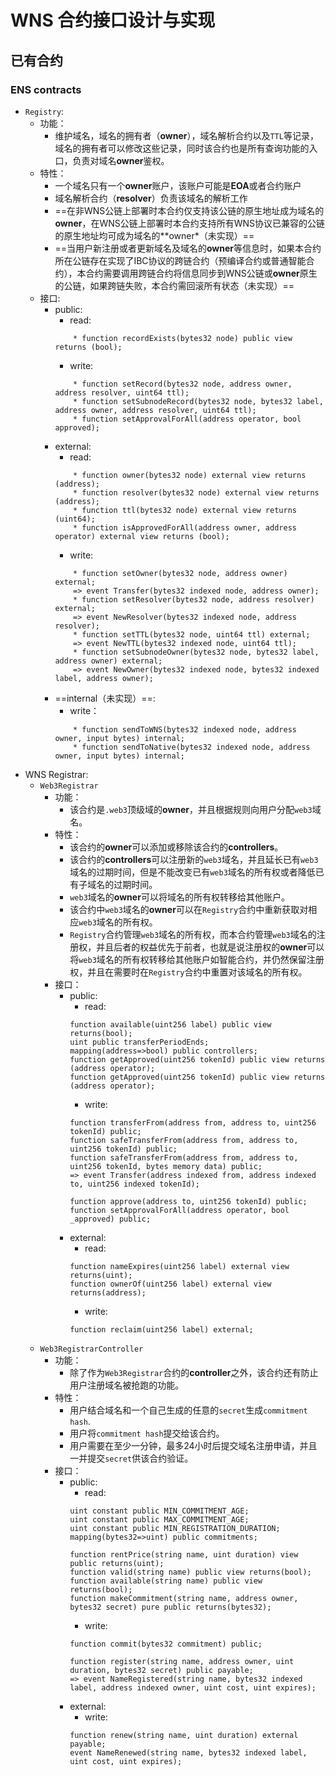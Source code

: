# WNS 合约接口设计与实现

## 已有合约

### ENS contracts

* `Registry`:
    * 功能：
        * 维护域名，域名的拥有者（**owner**），域名解析合约以及`TTL`等记录，域名的拥有者可以修改这些记录，同时该合约也是所有查询功能的入口，负责对域名**owner**鉴权。
    * 特性：
        * 一个域名只有一个**owner**账户，该账户可能是**EOA**或者合约账户
        * 域名解析合约（**resolver**）负责该域名的解析工作
        * ==在非WNS公链上部署时本合约仅支持该公链的原生地址成为域名的**owner**，在WNS公链上部署时本合约支持所有WNS协议已兼容的公链的原生地址均可成为域名的**owner*（未实现）==
        * ==当用户新注册或者更新域名及域名的**owner**等信息时，如果本合约所在公链存在实现了IBC协议的跨链合约（预编译合约或普通智能合约），本合约需要调用跨链合约将信息同步到WNS公链或**owner**原生的公链，如果跨链失败，本合约需回滚所有状态（未实现）==
    * 接口:
        * public:
            * read:
            ```solidity
                * function recordExists(bytes32 node) public view returns (bool);
            ```
            * write:
            ```solidity
                * function setRecord(bytes32 node, address owner, address resolver, uint64 ttl);
                * function setSubnodeRecord(bytes32 node, bytes32 label, address owner, address resolver, uint64 ttl);
                * function setApprovalForAll(address operator, bool approved);
            ```
        * external:
            * read:
            ```solidity
                * function owner(bytes32 node) external view returns (address);
                * function resolver(bytes32 node) external view returns (address);
                * function ttl(bytes32 node) external view returns (uint64);
                * function isApprovedForAll(address owner, address operator) external view returns (bool);
            ```
            * write:
            ```solidity
                * function setOwner(bytes32 node, address owner) external; 
                => event Transfer(bytes32 indexed node, address owner);
                * function setResolver(bytes32 node, address resolver) external; 
                => event NewResolver(bytes32 indexed node, address resolver);
                * function setTTL(bytes32 node, uint64 ttl) external; 
                => event NewTTL(bytes32 indexed node, uint64 ttl);
                * function setSubnodeOwner(bytes32 node, bytes32 label, address owner) external; 
                => event NewOwner(bytes32 indexed node, bytes32 indexed label, address owner);
            ```
        * ==internal（未实现）==:
            * write：
            ```solidity
                * function sendToWNS(bytes32 indexed node, address owner, input bytes) internal;
                * function sendToNative(bytes32 indexed node, address owner, input bytes) internal;
            ```
* WNS Registrar:
    * `Web3Registrar`
        * 功能：
            * 该合约是`.web3`顶级域的**owner**，并且根据规则向用户分配`web3`域名。
        * 特性：
            * 该合约的**owner**可以添加或移除该合约的**controllers**。
            * 该合约的**controllers**可以注册新的`web3`域名，并且延长已有`web3`域名的过期时间，但是不能改变已有`web3`域名的所有权或者降低已有子域名的过期时间。
            * `web3`域名的**owner**可以将域名的所有权转移给其他账户。
            * 该合约中`web3`域名的**owner**可以在`Registry`合约中重新获取对相应`web3`域名的所有权。
            * `Registry`合约管理`web3`域名的所有权，而本合约管理`web3`域名的注册权，并且后者的权益优先于前者，也就是说注册权的**owner**可以将`web3`域名的所有权转移给其他账户如智能合约，并仍然保留注册权，并且在需要时在`Registry`合约中重置对该域名的所有权。
        * 接口：
            * public:
                * read:
                ```solidity
                function available(uint256 label) public view returns(bool);
                uint public transferPeriodEnds;
                mapping(address=>bool) public controllers;
                function getApproved(uint256 tokenId) public view returns (address operator);
                function getApproved(uint256 tokenId) public view returns (address operator);
                ```
                * write:
                ```solidity
                function transferFrom(address from, address to, uint256 tokenId) public;
                function safeTransferFrom(address from, address to, uint256 tokenId) public;
                function safeTransferFrom(address from, address to, uint256 tokenId, bytes memory data) public;
                => event Transfer(address indexed from, address indexed to, uint256 indexed tokenId);
                
                function approve(address to, uint256 tokenId) public;
                function setApprovalForAll(address operator, bool _approved) public;
                ```
            * external:
                * read:
                ```solidity
                function nameExpires(uint256 label) external view returns(uint);
                function ownerOf(uint256 label) external view returns(address);
                ```
                * write:
                ```solidity
                function reclaim(uint256 label) external;
                ```
    * `Web3RegistrarController`
        * 功能：
            * 除了作为`Web3Registrar`合约的**controller**之外，该合约还有防止用户注册域名被抢跑的功能。
        * 特性：
            * 用户结合域名和一个自己生成的任意的`secret`生成`commitment hash`.
            * 用户将`commitment hash`提交给该合约。
            * 用户需要在至少一分钟，最多24小时后提交域名注册申请，并且一并提交`secret`供该合约验证。
        * 接口：
            * public:
                * read:
                ```solidity
                uint constant public MIN_COMMITMENT_AGE;
                uint constant public MAX_COMMITMENT_AGE;
                uint constant public MIN_REGISTRATION_DURATION;
                mapping(bytes32=>uint) public commitments;
                
                function rentPrice(string name, uint duration) view public returns(uint);
                function valid(string name) public view returns(bool);
                function available(string name) public view returns(bool);
                function makeCommitment(string name, address owner, bytes32 secret) pure public returns(bytes32);
                ```
                * write:
                ```solidity
                function commit(bytes32 commitment) public;

                function register(string name, address owner, uint duration, bytes32 secret) public payable;
                => event NameRegistered(string name, bytes32 indexed label, address indexed owner, uint cost, uint expires);
                ```
            * external:
                * write:
                ```solidity
                function renew(string name, uint duration) external payable;
                event NameRenewed(string name, bytes32 indexed label, uint cost, uint expires);
                ```
                

                

                